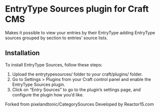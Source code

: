 # EntryType Sources plugin for Craft CMS

Makes it possible to view your entries by their EntryType adding EntryType sources grouped by section to entries’ source lists.

## Installation

To install EntryType Sources, follow these steps:

1.  Upload the entrytypesources/ folder to your craft/plugins/ folder.
2.  Go to Settings > Plugins from your Craft control panel and enable the EntryType Sources plugin.
3.  Click on “Entry Sources” to go to the plugin’s settings page, and configure the plugin how you’d like.

Forked from pixelandtonic/CategorySources
Developed by Reactor15.com
